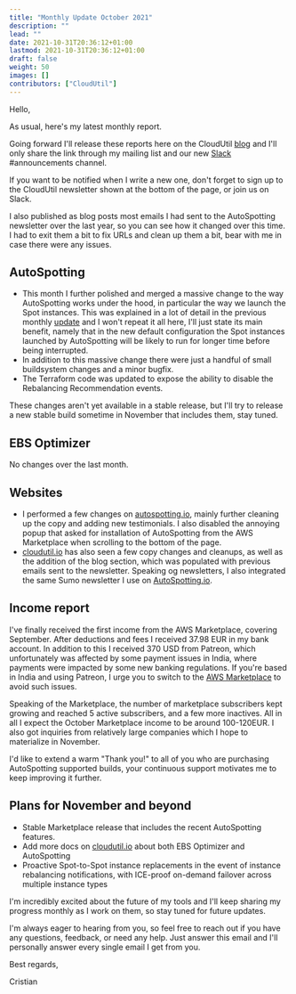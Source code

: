 ```yaml
---
title: "Monthly Update October 2021"
description: ""
lead: ""
date: 2021-10-31T20:36:12+01:00
lastmod: 2021-10-31T20:36:12+01:00
draft: false
weight: 50
images: []
contributors: ["CloudUtil"]
---
```


Hello,

As usual, here's my latest monthly report.

Going forward I'll release these reports here on the CloudUtil [blog](https://cloudutil.io/blog/) and I'll only share the link through my mailing list and our new [Slack](https://join.slack.com/t/cloudutil/shared_invite/zt-xodcoi9j-1IcxNozXx1OW0gh_N08sjg) #announcements channel.

If you want to be notified when I write a new one, don't forget to sign up to the CloudUtil newsletter shown at the bottom of the page, or join us on Slack.

I also published as blog posts most emails I had sent to the AutoSpotting newsletter over the last year, so you can see how it changed over this time. I had to exit them a bit to fix URLs and clean up them a bit, bear with me in case there were any issues.

## AutoSpotting

- This month I further polished and merged a massive change to the way AutoSpotting works under the hood, in particular the way we launch the Spot instances. This was explained in a lot of detail in the previous monthly [update](https://cloudutil.io/blog/monthly-update-september-2021/) and I won't repeat it all here, I'll just state its main benefit, namely that in the new default configuration the Spot instances launched by AutoSpotting will be likely to run for longer time before being interrupted.
- In addition to this massive change there were just a handful of small buildsystem changes and a minor bugfix.
- The Terraform code was updated to expose the ability to disable the Rebalancing Recommendation events.

These changes aren't yet available in a stable release, but I'll try to release a new stable build sometime in November that includes them, stay tuned.

## EBS Optimizer

No changes over the last month.

## Websites

- I performed a few changes on [autospotting.io](https://autospotting.io), mainly
  further cleaning up the copy and adding new testimonials. I also disabled the annoying popup that asked for installation of AutoSpotting from the AWS Marketplace when scrolling to the bottom of the page.
- [cloudutil.io](https://cloudutil.io) has also seen a few copy changes and cleanups, as well as the addition of the blog section, which was populated with previous emails sent to the newsletter. Speaking og newsletters, I also integrated the same Sumo newsletter I use on [AutoSpotting.io](https://AutoSpotting.io).

## Income report

I've finally received the first income from the AWS Marketplace, covering September. After deductions and fees I received 37.98 EUR in my bank account. In addition to this I received 370 USD from Patreon, which unfortunately was affected by some payment issues in India, where payments were impacted by some new banking regulations. If you're based in India and using Patreon, I urge you to switch to the [AWS Marketplace](https://aws.amazon.com/marketplace/pp/prodview-6uj4pruhgmun6) to avoid such issues.

Speaking of the Marketplace, the number of marketplace subscribers kept growing and reached 5 active subscribers, and a few more inactives. All in all I expect the October Marketplace income to be around 100-120EUR. I also got inquiries from relatively large companies which I hope to materialize in November.

I'd like to extend a warm "Thank you!" to all of you who are purchasing AutoSpotting supported builds, your continuous support motivates me to keep improving it further.

## Plans for November and beyond

- Stable Marketplace release that includes the recent AutoSpotting features.
- Add more docs on [cloudutil.io](https://cloudutil.io) about both EBS Optimizer and AutoSpotting
- Proactive Spot-to-Spot instance replacements in the event of instance rebalancing notifications, with ICE-proof on-demand failover across multiple instance types

I'm incredibly excited about the future of my tools and I'll keep sharing my progress monthly as I work on them, so stay tuned for future updates.

I'm always eager to hearing from you, so feel free to reach out if you have any questions, feedback, or need any help. Just answer this email and I'll personally answer every single email I get from you.

Best regards,

Cristian
